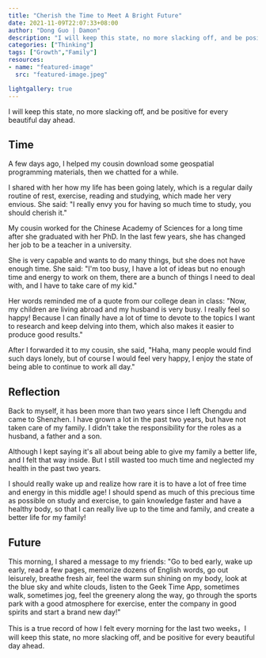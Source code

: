 ```yaml
---
title: "Cherish the Time to Meet A Bright Future"
date: 2021-11-09T22:07:33+08:00
author: "Dong Guo | Damon"
description: "I will keep this state, no more slacking off, and be positive for every beautiful day ahead."
categories: ["Thinking"]
tags: ["Growth","Family"]
resources:
- name: "featured-image"
  src: "featured-image.jpeg"

lightgallery: true
---
```


I will keep this state, no more slacking off, and be positive for every beautiful day ahead.

<!--more-->

## Time

A few days ago, I helped my cousin download some geospatial programming materials, then we chatted for a while.

I shared with her how my life has been going lately, which is a regular daily routine of rest, exercise, reading and studying, which made her very envious. She said: "I really envy you for having so much time to study, you should cherish it."

My cousin worked for the Chinese Academy of Sciences for a long time after she graduated with her PhD. In the last few years, she has changed her job to be a teacher in a university.

She is very capable and wants to do many things, but she does not have enough time. She said: "I'm too busy, I have a lot of ideas but no enough time and energy to work on them, there are a bunch of things I need to deal with, and I have to take care of my kid."

Her words reminded me of a quote from our college dean in class: "Now, my children are living abroad and my husband is very busy. I really feel so happy! Because I can finally have a lot of time to devote to the topics I want to research and keep delving into them, which also makes it easier to produce good results."

After I forwarded it to my cousin, she said, "Haha, many people would find such days lonely, but of course I would feel very happy, I enjoy the state of being able to continue to work all day."

## Reflection

Back to myself, it has been more than two years since I left Chengdu and came to Shenzhen. I have grown a lot in the past two years, but have not taken care of my family. I didn't take the responsibility for the roles as a husband, a father and a son.

Although I kept saying it's all about being able to give my family a better life, and I felt that way inside. But I still wasted too much time and neglected my health in the past two years.

I should really wake up and realize how rare it is to have a lot of free time and energy in this middle age! I should spend as much of this precious time as possible on study and exercise, to gain knowledge faster and have a healthy body, so that I can really live up to the time and family, and create a better life for my family!

## Future

This morning, I shared a message to my friends: "Go to bed early, wake up early, read a few pages, memorize dozens of English words, go out leisurely, breathe fresh air, feel the warm sun shining on my body, look at the blue sky and white clouds, listen to the Geek Time App, sometimes walk, sometimes jog, feel the greenery along the way, go through the sports park with a good atmosphere for exercise, enter the company in good spirits and start a brand new day!"

This is a true record of how I felt every morning for the last two weeks，I will keep this state, no more slacking off, and be positive for every beautiful day ahead.
